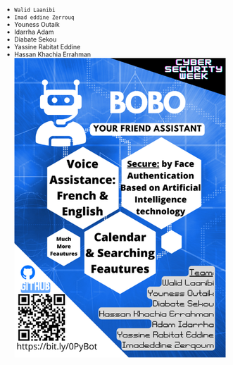 * `Walid Laanibi`
* `Imad eddine Zerrouq` 
* Youness Outaik
* Idarrha Adam
* Diabate Sekou
* Yassine Rabitat Eddine
* Hassan Khachia Errahman
![](intro.png)
